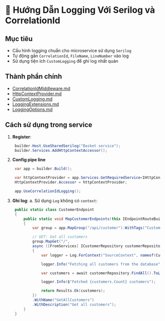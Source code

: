 # 📘 Hướng Dẫn Logging Với Serilog và CorrelationId

## Mục tiêu
- Cấu hình logging chuẩn cho microservice sử dụng `Serilog`
- Tự động gắn `CorrelationId`, `FileName`, `LineNumber` vào log
- Sử dụng tiện ích `CustomLogging` để ghi log nhất quán

## Thành phần chính
- [CorrelationIdMiddleware.md](CorrelationIdMiddleware.md)
- [HttpContextProvider.md](HttpContextProvider.md)
- [CustomLogging.md](CustomLogging.md)
- [LoggingExtensions.md](LoggingExtensions.md)
- [LoggingOptions.md](LoggingOptions.md)

## Cách sử dụng trong service
1. **Register**:
   ```csharp
    builder.Host.UseSharedSerilog("Basket service");
    builder.Services.AddHttpContextAccessor();
   ```

2. **Config pipe line** 
   ```csharp
    var app = builder.Build();

    var httpContextProvider = app.Services.GetRequiredService<IHttpContextAccessor>();
    HttpContextProvider.Accessor = httpContextProvider;

    app.UseCorrelationIdLogging();
   ```

3. **Ghi log**:
    a. Sử dụng `Log` không có `context`:
   ```csharp
    public static class CustomerEndpoint
    {
        public static void MapCustomerEndpoints(this IEndpointRouteBuilder app)
        {
            var group = app.MapGroup("/api/customer").WithTags("Customer");

            // GET: Get all customers
            group.MapGet("/",
            async ([FromServices] ICustomerRepository customerRepository) =>
            {
                var logger = Log.ForContext("SourceContext", nameof(CustomerEndpoint));

                logger.Info("Fetching all customers from the database");

                var customers = await customerRepository.FindAll().ToListAsync();

                logger.Info($"Fetched {customers.Count} customers");

                return Results.Ok(customers);
            })
            .WithName("GetAllCustomers")
            .WithDescription("Get all customers");
        }
    }
   ```